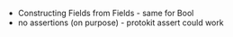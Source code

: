 - Constructing Fields from Fields - same for Bool
- no assertions (on purpose) - protokit assert could work